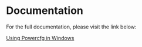 # Documentation

For the full documentation, please visit the link below:

[Using Powercfg in Windows](https://blog.wuibaille.fr/2023/04/gestion-de-lalimentation-avec-powercfg/)
